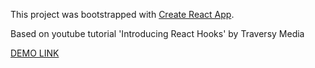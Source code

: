 This project was bootstrapped with [Create React App](https://github.com/facebook/create-react-app).

Based on youtube tutorial 'Introducing React Hooks' by Traversy Media

[DEMO LINK](https://aleksandr-tyagun.github.io/react_todo_hooks/)
